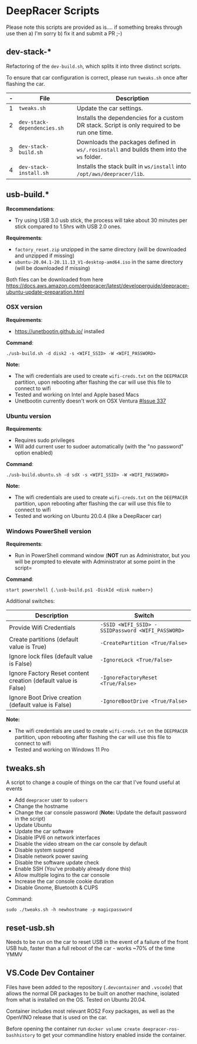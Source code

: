 # DeepRacer Scripts

Please note this scripts are provided as is.... if something breaks through use then a) I'm sorry b) fix it and submit a PR ;-)

## dev-stack-\*

Refactoring of the `dev-build.sh`, which splits it into three distinct scripts.

To ensure that car configuration is correct, please run `tweaks.sh` once after flashing the car.

| -   | File                        | Description                                                                                  |
| --- | --------------------------- | -------------------------------------------------------------------------------------------- |
| 1   | `tweaks.sh`                 | Update the car settings.                                                                     |
| 2   | `dev-stack-dependencies.sh` | Installs the dependencies for a custom DR stack. Script is only required to be run one time. |
| 3   | `dev-stack-build.sh`        | Downloads the packages defined in `ws/.rosinstall` and builds them into the `ws` folder.     |
| 4   | `dev-stack-install.sh`      | Installs the stack built in `ws/install` into `/opt/aws/deepracer/lib`.                      |


## usb-build.*

**Recommendations**:

- Try using USB 3.0 usb stick, the process will take about 30 minutes per stick compared to 1.5hrs with USB 2.0 ones.

**Requirements**:

- `factory_reset.zip` unzipped in the same directory (will be downloaded and unzipped if missing)
- `ubuntu-20.04.1-20.11.13_V1-desktop-amd64.iso` in the same directory (will be downloaded if missing)

Both files can be downloaded from here https://docs.aws.amazon.com/deepracer/latest/developerguide/deepracer-ubuntu-update-preparation.html

### OSX version

**Requirements**:

- https://unetbootin.github.io/ installed

**Command**:

```
./usb-build.sh -d disk2 -s <WIFI_SSID> -W <WIFI_PASSWORD>
```

**Note:**

- The wifi credentials are used to create `wifi-creds.txt` on the `DEEPRACER` partition, upon rebooting after flashing the car will use this file to connect to wifi
- Tested and working on Intel and Apple based Macs
- Unetbootin currently doesn't work on OSX Ventura [#Issue 337](https://github.com/unetbootin/unetbootin/issues/337)

### Ubuntu version

**Requirements**:

- Requires sudo privileges
- Will add current user to sudoer automatically (with the "no password" option enabled)

**Command**:

```
./usb-build.ubuntu.sh -d sdX -s <WIFI_SSID> -W <WIFI_PASSWORD>
```

**Note:**

- The wifi credentials are used to create `wifi-creds.txt` on the `DEEPRACER` partition, upon rebooting after flashing the car will use this file to connect to wifi
- Tested and working on Ubuntu 20.0.4 (like a DeepRacer car)

### Windows PowerShell version

**Requirements**:

- Run in PowerShell command window (**NOT** run as Administrator, but you will be prompted to elevate with Administrator at some point in the script=

**Command**:

```
start powershell {.\usb-build.ps1 -DiskId <disk number>}
```

Additional switches:

Description                                                    | Switch
---------------------------------------------------------------|---------------------------------------------------
Provide Wifi Credentials                                       | `-SSID <WIFI_SSID> -SSIDPassword <WIFI_PASSWORD>`
Create partitions (default value is True)                      | `-CreatePartition <True/False>`
Ignore lock files (default value is False)                     | `-IgnoreLock <True/False>`
Ignore Factory Reset content creation (default value is False) | `-IgnoreFactoryReset <True/False>`
Ignore Boot Drive creation (default value is False)            | `-IgnoreBootDrive <True/False>`

**Note:**

- The wifi credentials are used to create `wifi-creds.txt` on the `DEEPRACER` partition, upon rebooting after flashing the car will use this file to connect to wifi
- Tested and working on Windows 11 Pro


## tweaks.sh

A script to change a couple of things on the car that I've found useful at events

- Add `deepracer` user to `sudoers`
- Change the hostname
- Change the car console password (**Note:** Update the default password in the script)
- Update Ubuntu
- Update the car software
- Disable IPV6 on network interfaces
- Disable the video stream on the car console by default
- Disable system suspend
- Disable network power saving
- Disable the software update check
- Enable SSH (You've probably already done this)
- Allow multiple logins to the car console
- Increase the car console cookie duration
- Disable Gnome, Bluetooth & CUPS

Command:

```
sudo ./tweaks.sh -h newhostname -p magicpassword
```

## reset-usb.sh

Needs to be run on the car to reset USB in the event of a failure of the front USB hub, faster than a full reboot of the car - works ~70% of the time YMMV

## VS.Code Dev Container

Files have been added to the repository (`.devcontainer` and `.vscode`) that allows the normal DR packages to be built on another machine, isolated from what is installed on the OS. Tested on Ubuntu 20.04.

Container includes most relevant ROS2 Foxy packages, as well as the OpenVINO release that is used on the car.

Before opening the container run `docker volume create deepracer-ros-bashhistory` to get your commandline history enabled inside the container.
